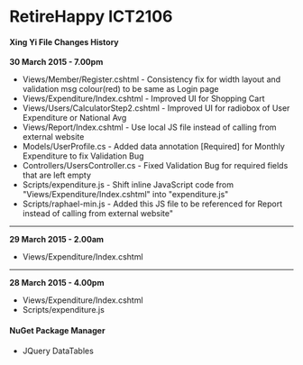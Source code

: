 # RetireHappy ICT2106

<h4>Xing Yi File Changes History</h4>

<strong>30 March 2015 - 7.00pm</strong>
<ul>
<li>Views/Member/Register.cshtml - Consistency fix for width layout and validation msg colour(red) to be same as Login page</li>
<li>Views/Expenditure/Index.cshtml - Improved UI for Shopping Cart</li>
<li>Views/Users/CalculatorStep2.cshtml - Improved UI for radiobox of User Expenditure or National Avg</li>
<li>Views/Report/Index.cshtml - Use local JS file instead of calling from external website</li>
<li>Models/UserProfile.cs - Added data annotation [Required] for Monthly Expenditure to fix Validation Bug</li>
<li>Controllers/UsersController.cs - Fixed Validation Bug for required fields that are left empty</li>
<li>Scripts/expenditure.js - Shift inline JavaScript code from "Views/Expenditure/Index.cshtml" into "expenditure.js"</li>
<li>Scripts/raphael-min.js - Added this JS file to be referenced for Report instead of calling from external website"</li>
</ul>

--------------------------------------------

<strong>29 March 2015 - 2.00am</strong>
<ul>
<li>Views/Expenditure/Index.cshtml</li>
</ul>

--------------------------------------------

<strong>28 March 2015 - 4.00pm</strong>
<ul>
<li>Views/Expenditure/Index.cshtml</li>
<li>Scripts/expenditure.js</li>
</ul>

<h4>NuGet Package Manager</h4>
<ul>
<li>JQuery DataTables</li>
</ul>
